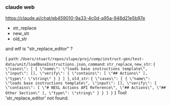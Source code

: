 
### claude web

https://claude.ai/chat/eb459010-9a33-4c0d-a95a-948d21e5b97e

- str_replace
- new_str
- old_str

and wtf is "str_replace_editor" ?


{
  `path`: `/Users/stuart/repos/slupe/proj/comp/instruct-gen/test-data/unit/loadBaseInstructions.json`,
  `command`: `str_replace`,
  `new_str`: `{
  \"cases\": [
    {
      \"name\": \"loads base instructions template\",
      \"input\": [],
      \"verify\": {
        \"contains\": [
          \"## Actions\"
        ],
        \"type\": \"string\"
      }
    }
  ]
}`,
  `old_str`: `{
  \"cases\": [
    {
      \"name\": \"loads base instructions template\",
      \"input\": [],
      \"verify\": {
        \"contains\": [
          \"# NESL Actions API Reference\",
          \"## Actions\",
          \"## Other Section\"
        ],
        \"type\": \"string\"
      }
    }
  ]
}`
}
Tool 'str_replace_editor' not found.